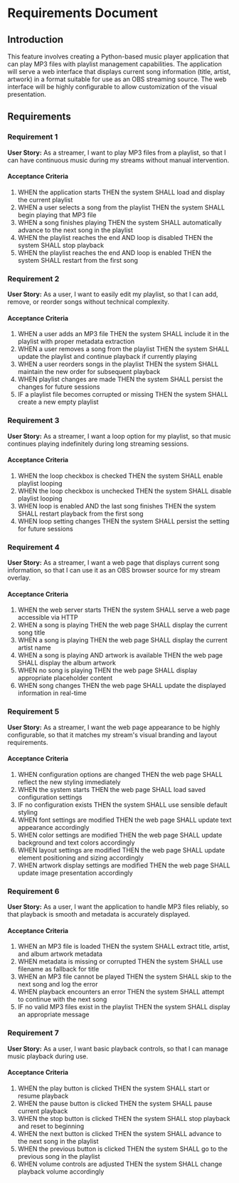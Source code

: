 # Requirements Document

## Introduction

This feature involves creating a Python-based music player application that can play MP3 files with playlist management capabilities. The application will serve a web interface that displays current song information (title, artist, artwork) in a format suitable for use as an OBS streaming source. The web interface will be highly configurable to allow customization of the visual presentation.

## Requirements

### Requirement 1

**User Story:** As a streamer, I want to play MP3 files from a playlist, so that I can have continuous music during my streams without manual intervention.

#### Acceptance Criteria

1. WHEN the application starts THEN the system SHALL load and display the current playlist
2. WHEN a user selects a song from the playlist THEN the system SHALL begin playing that MP3 file
3. WHEN a song finishes playing THEN the system SHALL automatically advance to the next song in the playlist
4. WHEN the playlist reaches the end AND loop is disabled THEN the system SHALL stop playback
5. WHEN the playlist reaches the end AND loop is enabled THEN the system SHALL restart from the first song

### Requirement 2

**User Story:** As a user, I want to easily edit my playlist, so that I can add, remove, or reorder songs without technical complexity.

#### Acceptance Criteria

1. WHEN a user adds an MP3 file THEN the system SHALL include it in the playlist with proper metadata extraction
2. WHEN a user removes a song from the playlist THEN the system SHALL update the playlist and continue playback if currently playing
3. WHEN a user reorders songs in the playlist THEN the system SHALL maintain the new order for subsequent playback
4. WHEN playlist changes are made THEN the system SHALL persist the changes for future sessions
5. IF a playlist file becomes corrupted or missing THEN the system SHALL create a new empty playlist

### Requirement 3

**User Story:** As a streamer, I want a loop option for my playlist, so that music continues playing indefinitely during long streaming sessions.

#### Acceptance Criteria

1. WHEN the loop checkbox is checked THEN the system SHALL enable playlist looping
2. WHEN the loop checkbox is unchecked THEN the system SHALL disable playlist looping
3. WHEN loop is enabled AND the last song finishes THEN the system SHALL restart playback from the first song
4. WHEN loop setting changes THEN the system SHALL persist the setting for future sessions

### Requirement 4

**User Story:** As a streamer, I want a web page that displays current song information, so that I can use it as an OBS browser source for my stream overlay.

#### Acceptance Criteria

1. WHEN the web server starts THEN the system SHALL serve a web page accessible via HTTP
2. WHEN a song is playing THEN the web page SHALL display the current song title
3. WHEN a song is playing THEN the web page SHALL display the current artist name
4. WHEN a song is playing AND artwork is available THEN the web page SHALL display the album artwork
5. WHEN no song is playing THEN the web page SHALL display appropriate placeholder content
6. WHEN song changes THEN the web page SHALL update the displayed information in real-time

### Requirement 5

**User Story:** As a streamer, I want the web page appearance to be highly configurable, so that it matches my stream's visual branding and layout requirements.

#### Acceptance Criteria

1. WHEN configuration options are changed THEN the web page SHALL reflect the new styling immediately
2. WHEN the system starts THEN the web page SHALL load saved configuration settings
3. IF no configuration exists THEN the system SHALL use sensible default styling
4. WHEN font settings are modified THEN the web page SHALL update text appearance accordingly
5. WHEN color settings are modified THEN the web page SHALL update background and text colors accordingly
6. WHEN layout settings are modified THEN the web page SHALL update element positioning and sizing accordingly
7. WHEN artwork display settings are modified THEN the web page SHALL update image presentation accordingly

### Requirement 6

**User Story:** As a user, I want the application to handle MP3 files reliably, so that playback is smooth and metadata is accurately displayed.

#### Acceptance Criteria

1. WHEN an MP3 file is loaded THEN the system SHALL extract title, artist, and album artwork metadata
2. WHEN metadata is missing or corrupted THEN the system SHALL use filename as fallback for title
3. WHEN an MP3 file cannot be played THEN the system SHALL skip to the next song and log the error
4. WHEN playback encounters an error THEN the system SHALL attempt to continue with the next song
5. IF no valid MP3 files exist in the playlist THEN the system SHALL display an appropriate message

### Requirement 7

**User Story:** As a user, I want basic playback controls, so that I can manage music playback during use.

#### Acceptance Criteria

1. WHEN the play button is clicked THEN the system SHALL start or resume playback
2. WHEN the pause button is clicked THEN the system SHALL pause current playback
3. WHEN the stop button is clicked THEN the system SHALL stop playback and reset to beginning
4. WHEN the next button is clicked THEN the system SHALL advance to the next song in the playlist
5. WHEN the previous button is clicked THEN the system SHALL go to the previous song in the playlist
6. WHEN volume controls are adjusted THEN the system SHALL change playback volume accordingly